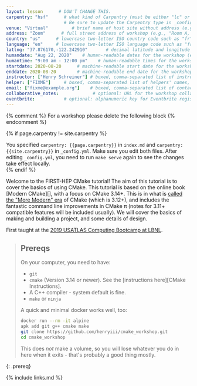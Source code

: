 ```yaml
---
layout: lesson      # DON'T CHANGE THIS.
carpentry: "hsf"      # what kind of Carpentry (must be either "lc" or "dc" or "swc").
                      # Be sure to update the Carpentry type in _config.yml as well.
venue: "Virtual"         # brief name of host site without address (e.g., "Euphoric State University")
address: "Zoom"      # full street address of workshop (e.g., "Room A, 123 Forth Street, Blimingen, Euphoria")
country: "us"      # lowercase two-letter ISO country code such as "fr" (see https://en.wikipedia.org/wiki/ISO_3166-1#Current_codes)
language: "en"     # lowercase two-letter ISO language code such as "fr" (see https://en.wikipedia.org/wiki/List_of_ISO_639-1_codes)
latlng: "37.876170,-122.242910"       # decimal latitude and longitude of workshop venue (e.g., "41.7901128,-87.6007318" - use https://www.latlong.net/)
humandate: "Aug 22, 2020"    # human-readable dates for the workshop (e.g., "Feb 17-18, 2020")
humantime: "9:00 am - 12:00 pm"    # human-readable times for the workshop (e.g., "9:00 am - 4:30 pm")
startdate: 2020-08-20      # machine-readable start date for the workshop in YYYY-MM-DD format like 2015-01-01
enddate: 2020-08-20        # machine-readable end date for the workshop in YYYY-MM-DD format like 2015-01-02
instructor: ["Henry Schreiner"] # boxed, comma-separated list of instructors' names as strings, like ["Kay McNulty", "Betty Jennings", "Betty Snyder"]
helper: ["FIXME"]     # boxed, comma-separated list of helpers' names, like ["Marlyn Wescoff", "Fran Bilas", "Ruth Lichterman"]
email: ["fixme@example.org"]    # boxed, comma-separated list of contact email addresses for the host, lead instructor, or whoever else is handling questions, like ["marlyn.wescoff@example.org", "fran.bilas@example.org", "ruth.lichterman@example.org"]
collaborative_notes:             # optional: URL for the workshop collaborative notes, e.g. an Etherpad or Google Docs document
eventbrite:           # optional: alphanumeric key for Eventbrite registration, e.g., "1234567890AB" (if Eventbrite is being used)
---
```



{% comment %}
For a workshop please delete the following block
{% endcomment %}

{% if page.carpentry != site.carpentry %}
<div class="alert alert-warning">
You specified <code>carpentry: {{page.carpentry}}</code> in <code>index.md</code> and
<code>carpentry: {{site.carpentry}}</code> in <code>_config.yml</code>. Make sure you edit both files. After editing <code>_config.yml</code>, you need to run <code>make serve</code> again to
see the changes take effect locally.
</div>
{% endif %}



Welcome to the FIRST-HEP CMake tutorial! The aim of this tutorial is to cover the basics of using CMake. This tutorial is based on the online book [Modern CMake][], with a focus on CMake 3.14+. This is in what is [called the "More Modern" era](https://github.com/Bagira80/More-Modern-CMake) of CMake (which is 3.12+), and includes the fantastic command line improvements in CMake π (notes for 3.11+ compatible features will be included usually). We will cover the basics of making and building a project, and some details of design.

First taught at the [2019 USATLAS Computing Bootcamp at LBNL](https://smeehan12.github.io/2019-08-19-usatlas-computing-bootcamp/).

> ## Prereqs
>
> On your computer, you need to have:
>
> * `git`
> * `cmake` (Version 3.14 or newer). See the [instructions here][CMake Instructions].
> * A C++ compiler - system default is fine.
> * `make` or `ninja`
>
> A quick and minimal docker works well, too:
>
> ```bash
> docker run --rm -it alpine
> apk add git g++ cmake make
> git clone https://github.com/henryiii/cmake_workshop.git
> cd cmake_workshop
> ```
>
>
> This does *not* make a volume, so you will lose whatever you do in here when it exits - that's probably a good thing mostly.
>
{: .prereq}


{% include links.md %}
